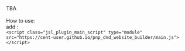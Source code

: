 TBA 
<br><br>
How to use:
<br>
add :
<br>
`<script class="jsl_plugin_main_script" type="module" src="https://cent-user.github.io/pnp_dnd_website_builder/main.js"></script>`

